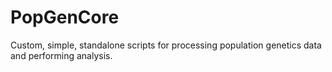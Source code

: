 # PopGenCore
 Custom, simple, standalone scripts for processing population genetics data and performing analysis.
